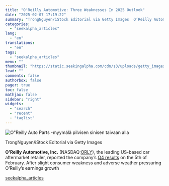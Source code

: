 ```yaml
---
title: "O'Reilly Automotive: Three Weaknesses In 2025 Outlook"
date: "2025-02-07 17:19:22"
summary: "TrongNguyen/iStock Editorial via Getty Images  O’Reilly Automotive, Inc. (NASDAQ:ORLY), the leading US-based car aftermarket retailer, reported the company’s Q4 results on the 5th of February. After slight consumer weakness and adverse weather pressuring O’Reilly’s earnings growth"
categories:
  - "seekalpha_articles"
lang:
  - "en"
translations:
  - "en"
tags:
  - "seekalpha_articles"
menu: ""
thumbnail: "https://static.seekingalpha.com/cdn/s3/uploads/getty_images/955001498/image_955001498.jpg"
lead: ""
comments: false
authorbox: false
pager: true
toc: false
mathjax: false
sidebar: "right"
widgets:
  - "search"
  - "recent"
  - "taglist"
---
```


![O"Reilly Auto Parts -myymälä pilvisen sinisen taivaan alla](https://static.seekingalpha.com/cdn/s3/uploads/getty_images/955001498/image_955001498.jpg?io=getty-c-w750) 



TrongNguyen/iStock Editorial via Getty Images





**O’Reilly Automotive, Inc.** (NASDAQ:[ORLY](https://seekingalpha.com/symbol/ORLY "O'Reilly Automotive, Inc.")), the leading US-based car aftermarket retailer, reported the company’s [Q4 results](https://seekingalpha.com/pr/19993324-o-reilly-automotive-inc-reports-fourth-quarter-and-full-year-2024-results) on the 5th of February. After slight consumer weakness and adverse weather pressuring O’Reilly’s earnings growth

[seekalpha_articles](https://seekingalpha.com/article/4756053-oreilly-automotive-three-weaknesses-in-2025-outlook)
